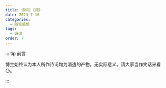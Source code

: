 ```yaml
---
title: 诗词|《湖》
date: 2023-7-16
categories: 
  - 随笔感想
tags: 
  - 诗词
order: 7
---
```


::: tip 前言

 博主始终认为本人所作诗词均为消遣的产物，无实际意义。请大家当作笑话来看😶。

:::

<poem t="《湖》" :p="['凌空半截折枝柳，邀舟轻泊飘花愁','兰陵湖镜微波皱，高歌伴乐同君守']"/> 

